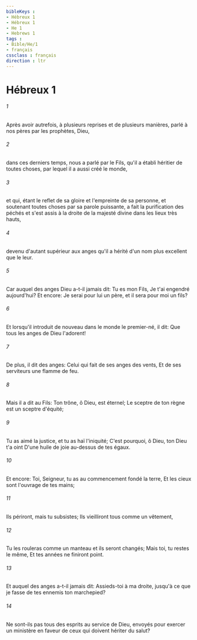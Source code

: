 ```yaml
---
bibleKeys : 
- Hébreux 1
- Hébreux 1
- He 1
- Hebrews 1
tags : 
- Bible/He/1
- français
cssclass : français
direction : ltr
---
```


# Hébreux 1

###### 1
Après avoir autrefois, à plusieurs reprises et de plusieurs manières, parlé à nos pères par les prophètes, Dieu,
###### 2
dans ces derniers temps, nous a parlé par le Fils, qu'il a établi héritier de toutes choses, par lequel il a aussi créé le monde,
###### 3
et qui, étant le reflet de sa gloire et l'empreinte de sa personne, et soutenant toutes choses par sa parole puissante, a fait la purification des péchés et s'est assis à la droite de la majesté divine dans les lieux très hauts,
###### 4
devenu d'autant supérieur aux anges qu'il a hérité d'un nom plus excellent que le leur.
###### 5
Car auquel des anges Dieu a-t-il jamais dit: Tu es mon Fils, Je t'ai engendré aujourd'hui? Et encore: Je serai pour lui un père, et il sera pour moi un fils?
###### 6
Et lorsqu'il introduit de nouveau dans le monde le premier-né, il dit: Que tous les anges de Dieu l'adorent!
###### 7
De plus, il dit des anges: Celui qui fait de ses anges des vents, Et de ses serviteurs une flamme de feu.
###### 8
Mais il a dit au Fils: Ton trône, ô Dieu, est éternel; Le sceptre de ton règne est un sceptre d'équité;
###### 9
Tu as aimé la justice, et tu as haï l'iniquité; C'est pourquoi, ô Dieu, ton Dieu t'a oint D'une huile de joie au-dessus de tes égaux.
###### 10
Et encore: Toi, Seigneur, tu as au commencement fondé la terre, Et les cieux sont l'ouvrage de tes mains;
###### 11
Ils périront, mais tu subsistes; Ils vieilliront tous comme un vêtement,
###### 12
Tu les rouleras comme un manteau et ils seront changés; Mais toi, tu restes le même, Et tes années ne finiront point.
###### 13
Et auquel des anges a-t-il jamais dit: Assieds-toi à ma droite, jusqu'à ce que je fasse de tes ennemis ton marchepied?
###### 14
Ne sont-ils pas tous des esprits au service de Dieu, envoyés pour exercer un ministère en faveur de ceux qui doivent hériter du salut?
